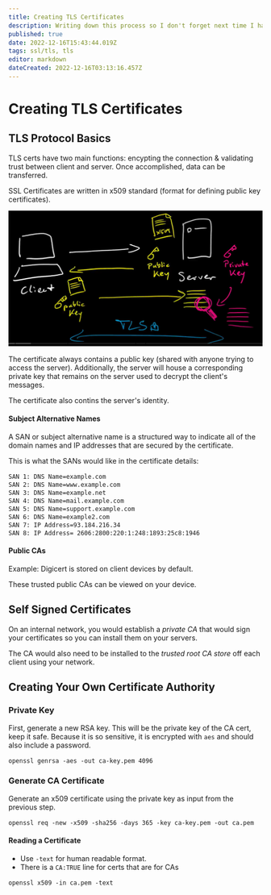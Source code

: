 ```yaml
---
title: Creating TLS Certificates
description: Writing down this process so I don't forget next time I have to do this for work. 
published: true
date: 2022-12-16T15:43:44.019Z
tags: ssl/tls, tls
editor: markdown
dateCreated: 2022-12-16T03:13:16.457Z
---
```


# Creating TLS Certificates

## TLS Protocol Basics

TLS certs have two main functions: encypting the connection & validating trust between client and server. Once accomplished, data can be transferred.  

SSL Certificates are written in x509 standard (format for defining public key certificates).

![tls_handshake.png](/images/tls_handshake.png)

The certificate always contains a public key (shared with anyone trying to access the server). Additionally, the server will house a corresponding private key that remains on the server used to decrypt the client's messages. 

The certificate also contins the server's identity. 

#### Subject Alternative Names

A SAN or subject alternative name is a structured way to indicate all of the domain names and IP addresses that are secured by the certificate.

This is what the SANs would like in the certificate details:

```
SAN 1: DNS Name=example.com
SAN 2: DNS Name=www.example.com
SAN 3: DNS Name=example.net
SAN 4: DNS Name=mail.example.com
SAN 5: DNS Name=support.example.com
SAN 6: DNS Name=example2.com
SAN 7: IP Address=93.184.216.34
SAN 8: IP Address= 2606:2800:220:1:248:1893:25c8:1946
```

#### Public CAs 

Example: Digicert is stored on client devices by default. 

These trusted public CAs can be viewed on your device. 

## Self Signed Certificates

On an internal network, you would establish a *private CA* that would sign your certificates so you can install them on your servers. 

The CA would also need to be installed to the *trusted root CA store* off each client using your network.

## Creating Your Own Certificate Authority

### Private Key

First, generate a new RSA key. This will be the private key of the CA cert, keep it safe. Because it is so sensitive, it is encrypted with `aes` and should also include a password. 

```
openssl genrsa -aes -out ca-key.pem 4096
```

### Generate CA Certificate

Generate an x509 certificate using the private key as input from the previous step. 

```
openssl req -new -x509 -sha256 -days 365 -key ca-key.pem -out ca.pem
```

#### Reading a Certificate

- Use `-text` for human readable format.
- There is a `CA:TRUE` line for certs that are for CAs 

```
openssl x509 -in ca.pem -text
``` 




 
